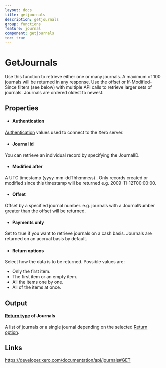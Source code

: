 ```yaml
---
layout: docs
title: getjournals
description: getjournals
group: functions
feature: journal
component: getjournals
toc: true
---
```

GetJournals
============

Use this function to retrieve either one or many journals. A maximum of 100 journals will be returned in any response. Use the offset or If-Modified-Since filters (see below) with multiple API calls to retrieve larger sets of journals. Journals are ordered oldest to newest.

Properties
----------

- #### Authentication
[Authentication](../../../Common/Authentication/Index.md) values used to connect to the Xero server.
- #### Journal id
You can retrieve an individual record by specifying the JournalID.
- #### Modified after
A UTC timestamp (yyyy-mm-ddThh:mm:ss) . Only records created or modified since this timestamp will be returned e.g. 2009-11-12T00:00:00.
- #### Offset
Offset by a specified journal number. e.g. journals with a JournalNumber greater than the offset will be returned.
- #### Payments only
Set to true if you want to retrieve journals on a cash basis. Journals are returned on an accrual basis by default.
- #### Return options
Select how the data is to be returned. Possible values are:
  * Only the first item.
  * The first item or an empty item. 
  * All the items one by one.
  * All of the items at once.


Output
-----
#### [Return type](#return-options) of Journals
A list of journals or a single journal depending on the selected [Return option](#return-options).

Links
-----

https://developer.xero.com/documentation/api/journals#GET

